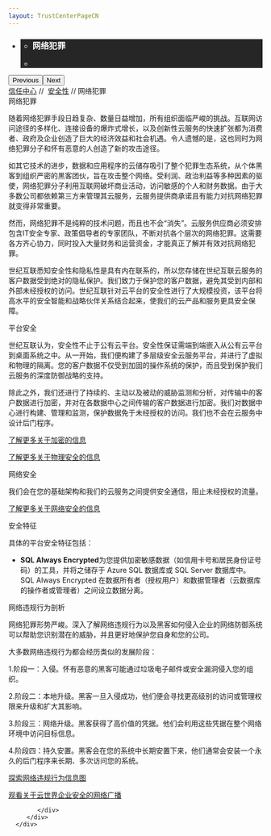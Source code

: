 ```yaml
---
layout: TrustCenterPageCN
---
```

<div class="row-fluid">
   <div class="span">
      <div>
         <div id="HeroWrapper" data-cols="1" data-view1="1" data-view2="1" data-view3="1" data-view4="1" class="row-fluid wider hero grid-container">
            <div class="span bp0-col-1-1 bp1-col-1-1 bp2-col-1-1 bp3-col-1-1">
               <div bi:type="slideshow" class="slideshow slideshow-hero hero" xmlns:bi="urn:schemas-microsoft-com:mscom:bi">
                  <ul bi:type="list" class="slides">
                     <li id="slide-1" bi:index="0" selectBi="">
                        <div class="heroitem light-foreground" bi:type="heroitem">
                           <div class="media" bi:parenttitle="t1">
                              <a href="" bi:track="False" bi:titleflag="t1" bi:index="0">
                                 <div data-picture="" data-alt="You are in control of your data" data-disable-swap-below="">
                                    <div data-src="https://c.s-microsoft.com/en-us/CMSImages/MS_TrustCenter_Privacy_Header.jpg?version=dc9c5b9b-c334-7922-892a-15c2cd65053d"></div>
                                    <noscript></noscript>
                                 </div>
                              </a>
                           </div>
                           <div class="text" bi:type="cta">
                              <div class="text-container">
                                 <div class="box" style="background: rgba(0,0,0,.85); color: #FFFFFF;">
                                    <ul bi:type="list" class="headerCaption subpageHeaderCaption">
                                       <li class="box-title">
                                          <h3 class="box-title" bi:type="title" bi:title="t1" style="color: #FFFFFF;">网络犯罪</h3>
                                       </li>
                                       <li class="box-actions box-description"><a target="_self" class="mscom-link" href=""></a></li>
                                    </ul>
                                 </div>
                              </div>
                           </div>
                        </div>
                     </li>
                  </ul>
                  <div class="navigation international" bi:track="false">
                     <div class="grid-container settop" data-title-text="Go To Slide "></div>
                  </div>
                  <div class="prev-next" bi:track="false"><button class="prev"><span class="icon-left" aria-hidden="true"></span><span class="screen-reader-text">Previous</span></button><button class="next"><span class="icon-right" aria-hidden="true"></span><span class="screen-reader-text">Next</span></button></div>
                  <div id="play-pause" class="play-pause" style="display:none">
                     <div class="pause"><button id="pauseButton" class="pause_button"><span class="icon-pause" aria-hidden="true"></span><span class="screen-reader-text">Pause</span></button></div>
                     <div class="play"><button id="playButton" class="play_button"><span class="icon-play" aria-hidden="true"></span><span class="screen-reader-text">Play</span></button></div>
                  </div>
               </div>
            </div>
         </div>
         <div id="BreadcrumbWrapper" data-cols="1" data-view1="1" data-view2="1" data-view3="1" data-view4="1" class="row-fluid grid-container mscom-grid-container breadcrumbs">
            <div class="span bp0-col-1-1 bp1-col-1-1 bp2-col-1-1 bp3-col-1-1"><a target="_self" class="mscom-link" href="../default-cn.html">信任中心</a> // 
               <a target="_self" class="mscom-link" href="../security/default-cn.html">安全性</a> // 网络犯罪
            </div>
         </div>
         <div id="ContentWrapper" data-cols="2" data-view1="1" data-view2="2" data-view3="2" data-view4="2" class="row-fluid subpageBody">
            <div class="span bp0-col-1-1 bp2-col-2-1 bp3-col-2-1 bp1-col-2-2">
               <label>网络犯罪</label>
               <p>随着网络犯罪手段日趋复杂、数量日益增加，所有组织面临严峻的挑战。互联网访问途径的多样化、连接设备的爆炸式增长，以及创新性云服务的快速扩张都为消费者、政府及企业创造了巨大的经济效益和社会机遇。令人遗憾的是，这也同时为网络犯罪分子和怀有恶意的人创造了新的攻击途径。</p>
               <p>如其它技术的进步，数据和应用程序的云储存吸引了整个犯罪生态系统，从个体黑客到组织严密的黑客团伙，旨在攻击整个网络。受利润、政治利益等多种因素的驱使，网络犯罪分子利用互联网破坏商业活动，访问敏感的个人和财务数据。由于大多数公司都依赖第三方来管理其云服务，云服务提供商承诺且有能力对抗网络犯罪就变得非常重要。</p>
               <p>然而，网络犯罪不是纯粹的技术问题，而且也不会“消失”。云服务供应商必须安排包含IT安全专家、政策倡导者的专家团队，不断对抗各个层次的网络犯罪。这需要各方齐心协力，同时投入大量财务和运营资金，才能真正了解并有效对抗网络犯罪。</p>
               <p>世纪互联悉知安全性和隐私性是具有内在联系的，所以您存储在世纪互联云服务的客户数据受到绝对的隐私保护。我们致力于保护您的客户数据，避免其受到内部和外部未经授权的访问。世纪互联针对云平台的安全性进行了大规模投资，该平台将高水平的安全智能和战略伙伴关系结合起来，使我们的云产品和服务更具安全保障。</p>
               <label>平台安全</label>
               <p>世纪互联认为，安全性不止于公有云平台。安全性保证需端到端嵌入从公有云平台到桌面系统之中。从一开始，我们便构建了多层级安全云服务平台，并进行了虚拟和物理的隔离。您的客户数据不仅受到加固的操作系统的保护，而且受到保护我们云服务的深度防御战略的支持。</p>
               <p>除此之外，我们还进行了持续的、主动以及被动的威胁监测和分析，对传输中的客户数据进行加密，并对在各数据中心之间传输的客户数据进行加密。我们对数据中心进行构建、管理和监测，保护数据免于未经授权的访问。我们也不会在云服务中设计后门程序。</p>
               <p><a href="encryption-cn">了解更多关于加密的信息</a></p>
               <p><a href="../transparency/you_know_where-cn">了解更多关于物理安全的信息</a></p>
               <label>网络安全</label>
               <p>我们会在您的基础架构和我们的云服务之间提供安全通信，阻止未经授权的流量。</p>
               <p><a href="networksecurity-cn">了解更多关于网络安全的信息</a></p>
               <label>安全特征</label>
               <p>具体的平台安全特征包括：</p>
               <ul>
                  <li><strong>SQL Always Encrypted</strong>为您提供加密敏感数据（如信用卡号和居民身份证号码）的工具，并将之储存于 Azure SQL 数据库或 SQL Server 数据库中。SQL Always Encrypted 在数据所有者（授权用户）和数据管理者（云数据库的操作者或管理者）之间设立数据分离。</li>
               </ul>
               <label>网络违规行为剖析</label>
               <p>网络犯罪形势严峻。深入了解网络违规行为以及黑客如何侵入企业的网络防御系统可以帮助您识别潜在的威胁，并且更好地保护您自身和您的公司。</p>
               <p>大多数网络违规行为都会经历类似的发展阶段：</p>
               <p>1.阶段一：入侵。怀有恶意的黑客可能通过垃圾电子邮件或安全漏洞侵入您的组织。</p>
               <p>2.阶段二：本地升级。黑客一旦入侵成功，他们便会寻找更高级别的访问或管理权限来升级和扩大其影响。</p>
               <p>3.阶段三：网络升级。黑客获得了高价值的凭据。他们会利用这些凭据在整个网络环境中访问目标信息。</p>
               <p>4.阶段四：持久安置。黑客会在您的系统中长期安置下来，他们通常会安装一个永久的后门程序来长期、多次访问您的系统。</p>
               <p><a href="https://cloud-platform-assets.azurewebsites.net/anatomy-of-a-breach/">探索网络违规行为信息图</a></p>
               <p><a href="https://news.microsoft.com/security2015/">观看关于云世界企业安全的网络广播</a></p>

            </div>
         </div>
      </div>
   </div>
</div>
<div class="row-fluid" data-view4="1" data-view3="1" data-view2="1" data-view1="1" data-cols="1">
   <div class="span bp0-col-1-1 bp1-col-1-1 bp2-col-1-1 bp3-col-1-1"></div>
</div>
